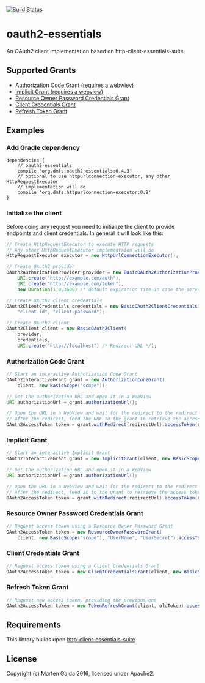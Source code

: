 [![Build Status](https://travis-ci.org/dmfs/oauth2-essentials.svg?branch=master)](https://travis-ci.org/dmfs/oauth2-essentials)

# oauth2-essentials

An OAuth2 client implementation based on http-client-essentials-suite.

## Supported Grants

* [Authorization Code Grant (requires a webwiev)](https://tools.ietf.org/html/rfc6749#section-4.1)
* [Implicit Grant (requires a webview)](https://tools.ietf.org/html/rfc6749#section-4.2)
* [Resource Owner Password Credentials Grant](https://tools.ietf.org/html/rfc6749#section-4.3)
* [Client Credentials Grant](https://tools.ietf.org/html/rfc6749#section-4.4)
* [Refresh Token Grant](https://tools.ietf.org/html/rfc6749#section-6)

## Examples

### Add Gradle dependency

    dependencies {
        // oauth2-essentials
        compile 'org.dmfs:oauth2-essentials:0.4.3'
        // optional to use httpurlconnection-executor, any other HttpRequestExecutor
        // implementation will do
        compile 'org.dmfs:httpurlconnection-executor:0.9'
    }

### Initialize the client

Before doing any request you need to initialize the client to provide endpoints and client credentials.
In general it will look like this:

```java
// Create HttpRequestExecutor to execute HTTP requests
// Any other HttpRequestExecutor implementaion will do
HttpRequestExecutor executor = new HttpUrlConnectionExecutor();

// Create OAuth2 provider
OAuth2AuthorizationProvider provider = new BasicOAuth2AuthorizationProvider(
    URI.create("http://example.com/auth"),
    URI.create("http://example.com/token"),
    new Duration(1,0,3600) /* default expiration time in case the server doesn't return any */);

// Create OAuth2 client credentials
OAuth2ClientCredentials credentials = new BasicOAuth2ClientCredentials(
    "client-id", "client-password");

// Create OAuth2 client
OAuth2Client client = new BasicOAuth2Client(
    provider,
    credentials,
    URI.create("http://localhost") /* Redirect URL */);
```

### Authorization Code Grant

```java
// Start an interactive Authorization Code Grant
OAuth2InteractiveGrant grant = new AuthorizationCodeGrant(
    client, new BasicScope("scope"));

// Get the authorization URL and open it in a WebView
URI authorizationUrl = grant.authorizationUrl();

// Open the URL in a WebView and wait for the redirect to the redirect URL
// After the redirect, feed the URL to the grant to retrieve the access token
OAuth2AccessToken token = grant.withRedirect(redirectUrl).accessToken(executor);
```

### Implicit Grant

```java
// Start an interactive Implicit Grant
OAuth2InteractiveGrant grant = new ImplicitGrant(client, new BasicScope("scope"));

// Get the authorization URL and open it in a WebView
URI authorizationUrl = grant.authorizationUrl();

// Open the URL in a WebView and wait for the redirect to the redirect URL
// After the redirect, feed it to the grant to retrieve the access token
OAuth2AccessToken token = grant.withRedirect(redirectUrl).accessToken(executor);
```

### Resource Owner Password Credentials Grant

```java
// Request access token using a Resource Owner Password Grant
OAuth2AccessToken token = new ResourceOwnerPasswordGrant(
    client, new BasicScope("scope"), "UserName", "UserSecret").accessToken(executor);
```

### Client Credentials Grant

```java
// Request access token using a Client Credentials Grant
OAuth2AccessToken token = new ClientCredentialsGrant(client, new BasicScope("scope")).accessToken(executor);
```

### Refresh Token Grant

```java
// Request new access token, providing the previous one
OAuth2AccessToken token = new TokenRefreshGrant(client, oldToken).accessToken(executor);
```

## Requirements

This library builds upon [http-client-essentials-suite](https://github.com/dmfs/http-client-essentials-suite).

## License

Copyright (c) Marten Gajda 2016, licensed under Apache2.

